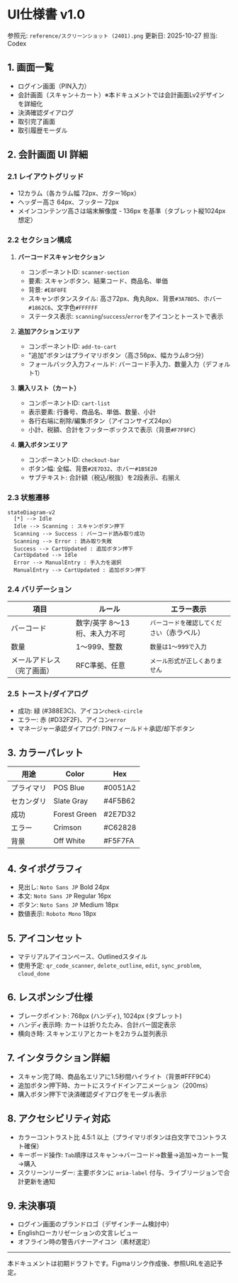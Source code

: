 ﻿# UI仕様書 v1.0

参照元: `reference/スクリーンショット (2401).png`
更新日: 2025-10-27
担当: Codex

## 1. 画面一覧
- ログイン画面（PIN入力）
- 会計画面（スキャン＋カート）※本ドキュメントでは会計画面Lv2デザインを詳細化
- 決済確認ダイアログ
- 取引完了画面
- 取引履歴モーダル

## 2. 会計画面 UI 詳細
### 2.1 レイアウトグリッド
- 12カラム（各カラム幅 72px、ガター16px）
- ヘッダー高さ 64px、フッター 72px
- メインコンテンツ高さは端末解像度 - 136px を基準（タブレット縦1024px想定）

### 2.2 セクション構成
1. **バーコードスキャンセクション**
   - コンポーネントID: `scanner-section`
   - 要素: スキャンボタン、結果コード、商品名、単価
   - 背景: `#E8F0FE`
   - スキャンボタンスタイル: 高さ72px、角丸8px、背景`#3A7BD5`、ホバー`#1862C6`、文字色`#FFFFFF`
   - ステータス表示: `scanning`/`success`/`error`をアイコンとトーストで表示

2. **追加アクションエリア**
   - コンポーネントID: `add-to-cart`
   - "追加"ボタンはプライマリボタン（高さ56px、幅カラム8つ分）
   - フォールバック入力フィールド: バーコード手入力、数量入力（デフォルト1）

3. **購入リスト（カート）**
   - コンポーネントID: `cart-list`
   - 表示要素: 行番号、商品名、単価、数量、小計
   - 各行右端に削除/編集ボタン（アイコンサイズ24px）
   - 小計、税額、合計をフッターボックスで表示（背景`#F7F9FC`）

4. **購入ボタンエリア**
   - コンポーネントID: `checkout-bar`
   - ボタン幅: 全幅、背景`#2E7D32`、ホバー`#1B5E20`
   - サブテキスト: 合計額（税込/税抜）を2段表示、右揃え

### 2.3 状態遷移
```mermaid
stateDiagram-v2
  [*] --> Idle
  Idle --> Scanning : スキャンボタン押下
  Scanning --> Success : バーコード読み取り成功
  Scanning --> Error : 読み取り失敗
  Success --> CartUpdated : 追加ボタン押下
  CartUpdated --> Idle
  Error --> ManualEntry : 手入力を選択
  ManualEntry --> CartUpdated : 追加ボタン押下
```

### 2.4 バリデーション
| 項目 | ルール | エラー表示 |
| --- | --- | --- |
| バーコード | 数字/英字 8〜13桁、未入力不可 | `バーコードを確認してください`（赤ラベル） |
| 数量 | 1〜999、整数 | `数量は1〜999で入力` |
| メールアドレス（完了画面） | RFC準拠、任意 | `メール形式が正しくありません` |

### 2.5 トースト/ダイアログ
- 成功: 緑 (#388E3C)、アイコン`check-circle`
- エラー: 赤 (#D32F2F)、アイコン`error`
- マネージャー承認ダイアログ: PINフィールド＋承認/却下ボタン

## 3. カラーパレット
| 用途 | Color | Hex |
| --- | --- | --- |
| プライマリ | POS Blue | #0051A2 |
| セカンダリ | Slate Gray | #4F5B62 |
| 成功 | Forest Green | #2E7D32 |
| エラー | Crimson | #C62828 |
| 背景 | Off White | #F5F7FA |

## 4. タイポグラフィ
- 見出し: `Noto Sans JP` Bold 24px
- 本文: `Noto Sans JP` Regular 16px
- ボタン: `Noto Sans JP` Medium 18px
- 数値表示: `Roboto Mono` 18px

## 5. アイコンセット
- マテリアルアイコンベース、Outlinedスタイル
- 使用予定: `qr_code_scanner`, `delete_outline`, `edit`, `sync_problem`, `cloud_done`

## 6. レスポンシブ仕様
- ブレークポイント: 768px (ハンディ), 1024px (タブレット)
- ハンディ表示時: カートは折りたたみ、合計バー固定表示
- 横向き時: スキャンエリアとカートを2カラム並列表示

## 7. インタラクション詳細
- スキャン完了時、商品名エリアに1.5秒間ハイライト（背景#FFF9C4）
- 追加ボタン押下時、カートにスライドインアニメーション（200ms）
- 購入ボタン押下で決済確認ダイアログをモーダル表示

## 8. アクセシビリティ対応
- カラーコントラスト比 4.5:1 以上（プライマリボタンは白文字でコントラスト確保）
- キーボード操作: `Tab`順序はスキャン→バーコード→数量→追加→カート一覧→購入
- スクリーンリーダー: 主要ボタンに `aria-label` 付与、ライブリージョンで合計更新を通知

## 9. 未決事項
- ログイン画面のブランドロゴ（デザインチーム検討中）
- Englishローカリゼーションの文言レビュー
- オフライン時の警告バナーアイコン（素材選定）

---
本ドキュメントは初期ドラフトです。Figmaリンク作成後、参照URLを追記予定。
